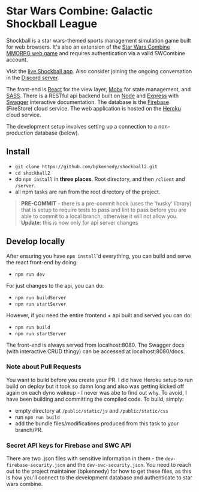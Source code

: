 Star Wars Combine: Galactic Shockball League
================
Shockball is a star wars-themed sports management simulation game built for web browsers. It's also an extension of the [Star Wars Combine MMORPG web game](http://swcombine.com) and requires authentication via a valid SWCombine account.

Visit the [live Shockball app](https://shockball2.herokuapp.com). Also consider joining the ongoing conversation in the [Discord server](https://discord.gg/ePU9Svy).

The front-end is [React](https://reactjs.org/) for the view layer, [Mobx](https://github.com/mobxjs/mobx) for state management, and [SASS](https://sass-lang.com/). There is a RESTful api backend built on [Node](https://nodejs.org/en/) and [Express](https://expressjs.com/) with [Swagger](https://swagger.io/) interactive documentation. The database is the [Firebase](https://firebase.google.com/) (FireStore) cloud service. The web application is hosted on the [Heroku](https://www.heroku.com/) cloud service.

The development setup involves setting up a connection to a non-production database (below).

## Install
* `git clone https://github.com/bpkennedy/shockball2.git`
* `cd shockball2`
* do `npm install` in **three places**. Root directory, and then `/client` and `/server`.
* all npm tasks are run from the root directory of the project.

>**PRE-COMMIT** - there is a pre-commit hook (uses the 'husky' library) that is setup to require tests to pass and lint to pass before you are able to commit to a local branch, otherwise it will not allow you. **Update**: this is now only for api server changes

## Develop locally
After ensuring you have `npm install`'d everything, you can build and serve the react front-end by doing:
* `npm run dev`

For just changes to the api, you can do:
* `npm run buildServer`
* `npm run startServer`

However, if you need the entire frontend + api built and served you can do:
* `npm run build`
* `npm run startServer`

The front-end is always served from localhost:8080. The Swagger docs (with interactive CRUD thingy) can be accessed at localhost:8080/docs.

### Note about Pull Requests
You want to build before you create your PR. I did have Heroku setup to run build on deploy but it took so damn long and also was getting kicked off again on each dyno wakeup - I never was abe to find out why. To avoid, I have been building and committing the compiled code.  To build, simply:
* empty directory at `/public/static/js` and `/public/static/css`
* run `npm run build`
* add the bundle files/modifications produced from this task to your branch/PR.

### Secret API keys for Firebase and SWC API
There are two .json files with sensitive information in them - the `dev-firebase-security.json` and the `dev-swc-security.json`. You need to reach out to the project maintainer (bpkennedy) for how to get these files, as this is how you'll connect to the development database and authenticate to star wars combine.

